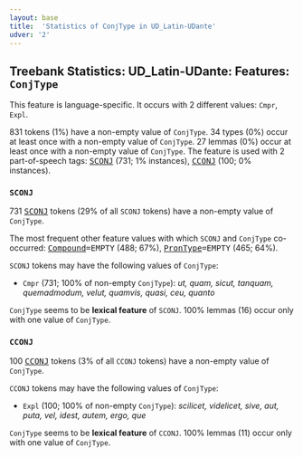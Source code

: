 ```yaml
---
layout: base
title:  'Statistics of ConjType in UD_Latin-UDante'
udver: '2'
---
```


## Treebank Statistics: UD_Latin-UDante: Features: `ConjType`

This feature is language-specific.
It occurs with 2 different values: `Cmpr`, `Expl`.

831 tokens (1%) have a non-empty value of `ConjType`.
34 types (0%) occur at least once with a non-empty value of `ConjType`.
27 lemmas (0%) occur at least once with a non-empty value of `ConjType`.
The feature is used with 2 part-of-speech tags: <tt><a href="la_udante-pos-SCONJ.html">SCONJ</a></tt> (731; 1% instances), <tt><a href="la_udante-pos-CCONJ.html">CCONJ</a></tt> (100; 0% instances).

### `SCONJ`

731 <tt><a href="la_udante-pos-SCONJ.html">SCONJ</a></tt> tokens (29% of all `SCONJ` tokens) have a non-empty value of `ConjType`.

The most frequent other feature values with which `SCONJ` and `ConjType` co-occurred: <tt><a href="la_udante-feat-Compound.html">Compound</a></tt><tt>=EMPTY</tt> (488; 67%), <tt><a href="la_udante-feat-PronType.html">PronType</a></tt><tt>=EMPTY</tt> (465; 64%).

`SCONJ` tokens may have the following values of `ConjType`:

* `Cmpr` (731; 100% of non-empty `ConjType`): <em>ut, quam, sicut, tanquam, quemadmodum, velut, quamvis, quasi, ceu, quanto</em>

`ConjType` seems to be **lexical feature** of `SCONJ`. 100% lemmas (16) occur only with one value of `ConjType`.

### `CCONJ`

100 <tt><a href="la_udante-pos-CCONJ.html">CCONJ</a></tt> tokens (3% of all `CCONJ` tokens) have a non-empty value of `ConjType`.

`CCONJ` tokens may have the following values of `ConjType`:

* `Expl` (100; 100% of non-empty `ConjType`): <em>scilicet, videlicet, sive, aut, puta, vel, idest, autem, ergo, que</em>

`ConjType` seems to be **lexical feature** of `CCONJ`. 100% lemmas (11) occur only with one value of `ConjType`.

